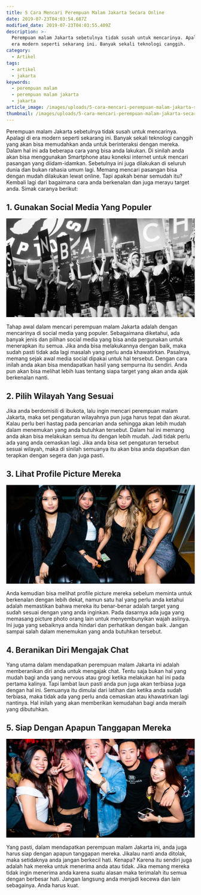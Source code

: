 ```yaml
---
title: 5 Cara Mencari Perempuan Malam Jakarta Secara Online
date: 2019-07-23T04:03:54.687Z
modified_date: 2019-07-23T04:03:55.409Z
description: >-
  Perempuan malam Jakarta sebetulnya tidak susah untuk mencarinya. Apalagi di
  era modern seperti sekarang ini. Banyak sekali teknologi canggih.
category:
  - Artikel
tags:
  - artikel
  - jakarta
keywords:
  - perempuan malam
  - perempuan malam jakarta
  - jakarta
article_image: /images/uploads/5-cara-mencari-perempuan-malam-jakarta-secara-online-1.jpg
thumbnail: /images/uploads/5-cara-mencari-perempuan-malam-jakarta-secara-online-1-001.jpg
---
```

Perempuan malam Jakarta sebetulnya tidak susah untuk mencarinya. Apalagi di era modern seperti sekarang ini. Banyak sekali teknologi canggih yang akan bisa memudahkan anda untuk berinteraksi dengan mereka. Dalam hal ini ada beberapa cara yang bisa anda lakukan. Di sinilah anda akan bisa menggunakan Smartphone atau koneksi internet untuk mencari pasangan yang diidam-idamkan. Sebetulnya ini juga dilakukan di seluruh dunia dan bukan rahasia umum lagi. Memang mencari pasangan bisa dengan mudah dilakukan lewat online. Tapi apakah benar semudah itu? Kembali lagi dari bagaimana cara anda berkenalan dan juga merayu target anda. Simak caranya berikut:



## 1. Gunakan Social Media Yang Populer

![5 Cara Mencari Perempuan Malam Jakarta Secara Online](/images/uploads/5-cara-mencari-perempuan-malam-jakarta-secara-online-3.jpg)

Tahap awal dalam mencari perempuan malam Jakarta adalah dengan mencarinya di social media yang populer. Sebagaimana diketahui, ada banyak jenis dan pilihan social media yang bisa anda pergunakan untuk menerapkan itu semua. Jika anda bisa melakukannya dengan baik, maka sudah pasti tidak ada lagi masalah yang perlu anda khawatirkan. Pasalnya, memang sejak awal media social dipakai untuk hal tersebut. Dengan cara inilah anda akan bisa mendapatkan hasil yang sempurna itu sendiri. Anda pun akan bisa melihat lebih luas tentang siapa target yang akan anda ajak berkenalan nanti.



## 2. Pilih Wilayah Yang Sesuai

Jika anda berdomisili di ibukota, lalu ingin mencari perempuan malam Jakarta, maka set pengaturan wilayahnya pun juga harus tepat dan akurat. Kalau perlu beri hastag pada pencarian anda sehingga akan lebih mudah dalam menemukan yang anda butuhkan tersebut. Dalam hal ini memang anda akan bisa melakukan semua itu dengan lebih mudah. Jadi tidak perlu ada yang anda cemaskan lagi. Jika anda bisa set pengaturan tersebut sesuai wilayah, maka di sinilah semuanya itu akan bisa anda dapatkan dan terapkan dengan segera dan juga pasti.



## 3. Lihat Profile Picture Mereka

![5 Cara Mencari Perempuan Malam Jakarta Secara Online](/images/uploads/5-cara-mencari-perempuan-malam-jakarta-secara-online-2.jpg)

Anda kemudian bisa melihat profile picture mereka sebelum meminta untuk berkenalan dengan lebih dekat, namun satu hal yang perlu anda ketahui adalah memastikan bahwa mereka itu benar-benar adalah target yang sudah sesuai dengan yang anda inginkan. Pada dasarnya ada juga yang memasang picture photo orang lain untuk menyembunyikan wajah aslinya. Ini juga yang sebaiknya anda hindari dan perhatikan dengan baik. Jangan sampai salah dalam menemukan yang anda butuhkan tersebut. 



## 4. Beranikan Diri Mengajak Chat

Yang utama dalam mendapatkan perempuan malam Jakarta ini adalah memberanikan diri anda untuk mengajak chat. Tentu saja bukan hal yang mudah bagi anda yang nervous atau grogi ketika melakukan hal ini pada pertama kalinya. Tapi lambat laun pasti anda pun juga akan terbiasa juga dengan hal ini. Semuanya itu dimulai dari latihan dan ketika anda sudah terbiasa, maka tidak ada yang perlu anda cemaskan atau khawatirkan lagi nantinya. Hal inilah yang akan memberikan kemudahan bagi anda meraih yang dibutuhkan.



## 5. Siap Dengan Apapun Tanggapan Mereka

![5 Cara Mencari Perempuan Malam Jakarta Secara Online](/images/uploads/5-cara-mencari-perempuan-malam-jakarta-secara-online-1.jpg)

Yang pasti, dalam mendapatkan perempuan malam Jakarta ini, anda juga harus siap dengan apapun tanggapan mereka. Jikalau nanti anda ditolak, maka setidaknya anda jangan berkecil hati. Kenapa? Karena itu sendiri juga adalah hak mereka untuk menerima anda atau tidak. Jika memang mereka tidak ingin menerima anda karena suatu alasan maka terimalah itu semua dengan berbesar hati. Jangan langsung anda menjadi kecewa dan lain sebagainya. Anda harus kuat.
